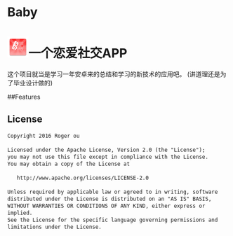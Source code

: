 # Baby
# ![](app/src/main/res/mipmap-mdpi/ic_launcher.png)一个恋爱社交APP

这个项目就当是学习一年安卓来的总结和学习的新技术的应用吧。
(讲道理还是为了毕业设计做的)

##Features


## License

```
Copyright 2016 Roger ou

Licensed under the Apache License, Version 2.0 (the "License");
you may not use this file except in compliance with the License.
You may obtain a copy of the License at

   http://www.apache.org/licenses/LICENSE-2.0

Unless required by applicable law or agreed to in writing, software
distributed under the License is distributed on an "AS IS" BASIS,
WITHOUT WARRANTIES OR CONDITIONS OF ANY KIND, either express or implied.
See the License for the specific language governing permissions and
limitations under the License.
```
